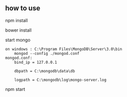 how to use
----------

npm install

bower install

start mongo

    on windows : C:\Program Files\MongoDB\Server\3.0\bin
        mongod --config ./mongod.conf
    mongod.conf:
        bind_ip = 127.0.0.1

        dbpath = C:\mongodb\data\db

        logpath = C:\mongodb\log\mongo-server.log


npm start

